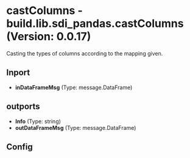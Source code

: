 # castColumns - build.lib.sdi_pandas.castColumns (Version: 0.0.17)

Casting the types of columns according to the mapping given.

## Inport

* **inDataFrameMsg** (Type: message.DataFrame) 

## outports

* **Info** (Type: string) 
* **outDataFrameMsg** (Type: message.DataFrame) 

## Config

